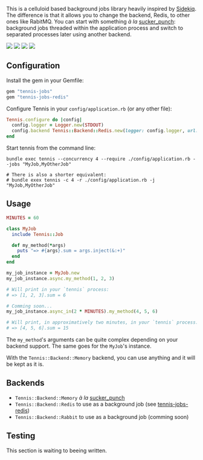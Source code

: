 This is a celluloid based background jobs library heavily inspired by [Sidekiq][sidekiq].
The difference is that it allows you to change the backend, Redis, to other ones like RabitMQ.
You can start with something _à la_ [sucker_punch][sucker_punch]: background jobs threaded within the application process
and switch to separated processes later using another backend.

<a target="_blank" href="https://travis-ci.org/nicoolas25/tennis"><img src="https://travis-ci.org/nicoolas25/tennis.svg?branch=master" /></a>
<a target="_blank" href="https://codeclimate.com/github/nicoolas25/tennis"><img src="https://codeclimate.com/github/nicoolas25/tennis/badges/gpa.svg" /></a>
<a target="_blank" href="https://codeclimate.com/github/nicoolas25/tennis/coverage"><img src="https://codeclimate.com/github/nicoolas25/tennis/badges/coverage.svg" /></a>
<a target="_blank" href="https://rubygems.org/gems/tennis-jobs"><img src="https://badge.fury.io/rb/tennis-jobs.svg" /></a>

## Configuration

Install the gem in your Gemfile:

``` ruby
gem "tennis-jobs"
gem "tennis-jobs-redis"
```

Configure Tennis in your `config/application.rb` (or any other file):

``` ruby
Tennis.configure do |config|
  config.logger = Logger.new(STDOUT)
  config.backend Tennis::Backend::Redis.new(logger: config.logger, url: redis_url)
end
```

Start tennis from the command line:

```
bundle exec tennis --concurrency 4 --require ./config/application.rb --jobs "MyJob,MyOtherJob"

# There is also a shorter equivalent:
# bundle exex tennis -c 4 -r ./config/application.rb -j "MyJob,MyOtherJob"
```

## Usage

``` ruby
MINUTES = 60

class MyJob
  include Tennis::Job

  def my_method(*args)
    puts "=> #{args}.sum = args.inject(&:+)"
  end
end

my_job_instance = MyJob.new
my_job_instance.async.my_method(1, 2, 3)

# Will print in your `tennis` process:
# => [1, 2, 3].sum = 6

# Comming soon...
my_job_instance.async_in(2 * MINUTES).my_method(4, 5, 6)

# Will print, in approximatively two minutes, in your `tennis` process:
# => [4, 5, 6].sum = 15
```

The `my_method`'s arguments can be quite complex depending on your backend support.
The same goes for the `MyJob`'s instance.

With the `Tennis::Backend::Memory` backend, you can use anything and it will be kept as it is.

## Backends

- `Tennis::Backend::Memory` _à la_ [sucker_punch][sucker_punch]
- `Tennis::Backend::Redis` to use as a background job (see [tennis-jobs-redis][tennis-jobs-redis])
- `Tennis::Backend::Rabbit` to use as a background job (comming soon)

## Testing

This section is waiting to beeing written.


[sidekiq]: https://github.com/mperham/sidekiq
[sucker_punch]: https://github.com/brandonhilkert/sucker_punch
[tennis-jobs-redis]: https://github.com/nicoolas25/tennis-redis
[tennis-jobs-rmq]: https://github.com/nicoolas25/tennis-rmq
